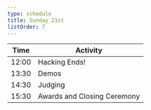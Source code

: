 ```yaml
---
type: schedule
title: Sunday 21st
listOrder: 7
---
```


| Time  | Activity                    |
|-------|-----------------------------|
| 12:00 | Hacking Ends!               |
| 13:30 | Demos                       |
| 14:30 | Judging                     |
| 15:30 | Awards and Closing Ceremony |
